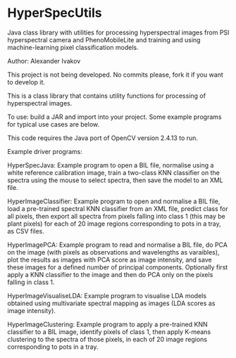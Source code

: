 # HyperSpecUtils
Java class library with utilities for processing hyperspectral images from PSI hyperspectral camera and PhenoMobileLite and training and using machine-learning pixel classification models.

Author: Alexander Ivakov

This project is not being developed. No commits please, fork it if you want to develop it.

This is a class library that contains utility functions for processing of hyperspectral images. 

To use: build a JAR and import into your project. Some example programs for typical use cases are below.

This code requires the Java port of OpenCV version 2.4.13 to run.

Example driver programs:

HyperSpecJava: Example program to open a BIL file, normalise using a white reference calibration image, train a two-class KNN classifier on the spectra using the mouse to select spectra, then save the model to an XML file.

HyperImageClassifier: Example program to open and normalise a BIL file, load a pre-trained spectral KNN classifier from an XML file, predict class for all pixels, then export all spectra from pixels falling into class 1 (this may be plant pixels) for each of 20 image regions corresponding to pots in a tray, as CSV files.

HyperImagePCA: Example program to read and normalise a BIL file, do PCA on the image (with pixels as observations and wavelengths as varaibles), plot the results as images with PCA score as image intensity, and save these images for a defined number of principal components. Optionally first apply a KNN classifier to the image and then do PCA only on the pixels falling in class 1. 

HyperImageVisualiseLDA: Example program to visualise LDA models obtained using multivariate spectral mapping as images (LDA scores as image intensity).

HyperImageClustering: Example program to apply a pre-trained KNN classifier to a BIL image, identify pixels of class 1, then apply K-means clustering to the spectra of those pixels, in each of 20 image regions corresponding to pots in a tray. 
